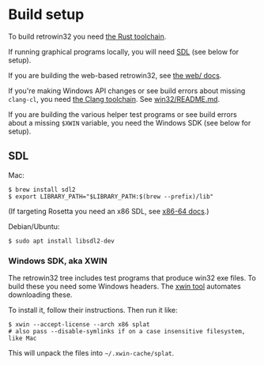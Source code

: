 # Build setup

To build retrowin32 you need [the Rust toolchain](https://rustup.rs/).

If running graphical programs locally, you will need
[SDL](https://www.libsdl.org/) (see below for setup).

If you are building the web-based retrowin32, see
[the web/ docs](../web/README.md).

If you're making Windows API changes or see build errors about missing
`clang-cl`, you need
[the Clang toolchain](https://releases.llvm.org/download.html). See
[win32/README.md](../win32/README.md).

If you are building the various helper test programs or see build errors about a
missing `$XWIN` variable, you need the Windows SDK (see below for setup).

## SDL

Mac:

```
$ brew install sdl2
$ export LIBRARY_PATH="$LIBRARY_PATH:$(brew --prefix)/lib"
```

(If targeting Rosetta you need an x86 SDL, see [x86-64 docs](x86-64.md).)

Debian/Ubuntu:

```
$ sudo apt install libsdl2-dev
```

### Windows SDK, aka XWIN

The retrowin32 tree includes test programs that produce win32 exe files. To
build these you need some Windows headers. The
[xwin tool](https://github.com/Jake-Shadle/xwin) automates downloading these.

To install it, follow their instructions. Then run it like:

```
$ xwin --accept-license --arch x86 splat
# also pass --disable-symlinks if on a case insensitive filesystem, like Mac
```

This will unpack the files into `~/.xwin-cache/splat`.

